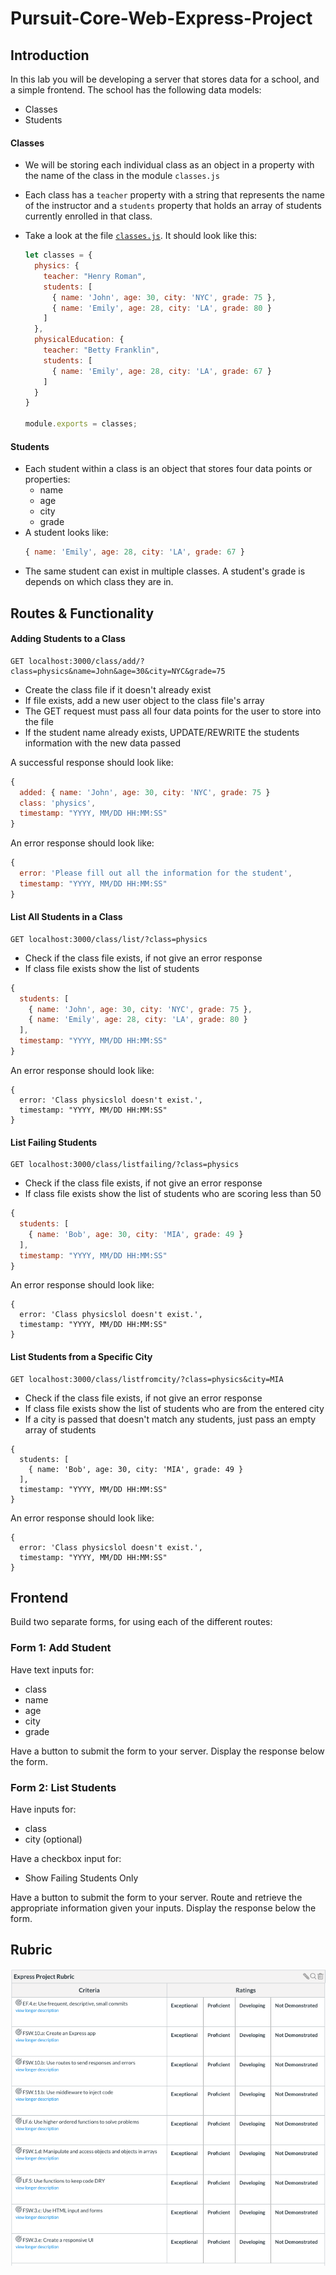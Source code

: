 # Pursuit-Core-Web-Express-Project

## Introduction

In this lab you will be developing a server that stores data for a school, and a simple frontend. The school has the following data models:

- Classes
- Students

#### Classes

- We will be storing each individual class as an object in a property with the name of the class in the module `classes.js` 
- Each class has a `teacher` property with a string that represents the name of the instructor and a `students` property that holds an array of students currently enrolled in that class.
- Take a look at the file [`classes.js`](./classes.js). It should look like this:

  ```js
  let classes = {
    physics: {
      teacher: "Henry Roman",
      students: [
        { name: 'John', age: 30, city: 'NYC', grade: 75 },
        { name: 'Emily', age: 28, city: 'LA', grade: 80 }
      ]
    },
    physicalEducation: {
      teacher: "Betty Franklin",
      students: [
        { name: 'Emily', age: 28, city: 'LA', grade: 67 }
      ]
    }
  }

  module.exports = classes;
  ```

#### Students
- Each student within a class is an object that stores four data points or properties:
  - name
  - age
  - city
  - grade
- A student looks like:
  ```js
  { name: 'Emily', age: 28, city: 'LA', grade: 67 }
  ```
- The same student can exist in multiple classes. A student's grade is depends on which class they are in.

## Routes & Functionality

#### Adding Students to a Class
```
GET localhost:3000/class/add/?class=physics&name=John&age=30&city=NYC&grade=75
```
- Create the class file if it doesn't already exist
- If file exists, add a new user object to the class file's array
- The GET request must pass all four data points for the user to store into the file
- If the student name already exists, UPDATE/REWRITE the students information with the new data passed

A successful response should look like:

```javascript
{ 
  added: { name: 'John', age: 30, city: 'NYC', grade: 75 }
  class: 'physics',
  timestamp: "YYYY, MM/DD HH:MM:SS"
}
```

An error response should look like:
```javascript
{ 
  error: 'Please fill out all the information for the student',
  timestamp: "YYYY, MM/DD HH:MM:SS"
}
```

#### List All Students in a Class

```
GET localhost:3000/class/list/?class=physics
```
- Check if the class file exists, if not give an error response
- If class file exists show the list of students

```javascript
{
  students: [
    { name: 'John', age: 30, city: 'NYC', grade: 75 },
    { name: 'Emily', age: 28, city: 'LA', grade: 80 }
  ],
  timestamp: "YYYY, MM/DD HH:MM:SS"
}
```

An error response should look like:
```
{ 
  error: 'Class physicslol doesn't exist.',
  timestamp: "YYYY, MM/DD HH:MM:SS"
}
```

#### List Failing Students

```
GET localhost:3000/class/listfailing/?class=physics
```
- Check if the class file exists, if not give an error response
- If class file exists show the list of students who are scoring less than 50

```javascript
{
  students: [
    { name: 'Bob', age: 30, city: 'MIA', grade: 49 }
  ],
  timestamp: "YYYY, MM/DD HH:MM:SS"
}
```

An error response should look like:
```
{ 
  error: 'Class physicslol doesn't exist.',
  timestamp: "YYYY, MM/DD HH:MM:SS"
}
```

#### List Students from a Specific City

```
GET localhost:3000/class/listfromcity/?class=physics&city=MIA
```
- Check if the class file exists, if not give an error response
- If class file exists show the list of students who are from the entered city
- If a city is passed that doesn't match any students, just pass an empty array of students

```
{
  students: [
    { name: 'Bob', age: 30, city: 'MIA', grade: 49 }
  ],
  timestamp: "YYYY, MM/DD HH:MM:SS"
}
```

An error response should look like:
```
{ 
  error: 'Class physicslol doesn't exist.',
  timestamp: "YYYY, MM/DD HH:MM:SS"
}
```

## Frontend

Build two separate forms, for using each of the different routes:


### Form 1: Add Student

Have text inputs for:

- class
- name
- age
- city
- grade

Have a button to submit the form to your server.  Display the response below the form.


### Form 2: List Students

Have inputs for:

- class
- city (optional)

Have a checkbox input for:

- Show Failing Students Only

Have a button to submit the form to your server.  Route and retrieve the appropriate information given your inputs.  Display the response below the form.

## Rubric

![expressProjectRubric](./expressProjectRubric.png)
